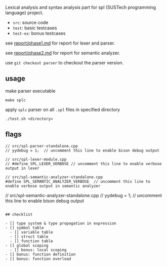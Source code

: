 Lexical analysis and syntax analysis part for spl (SUSTech programming language) project.

- `src`: source code
- `test`: basic testcases
- `test-ex`: bonus testcases

see [report/phase1.md](report/phase1.md) for report for lexer and parser.

see [report/phase2.md](report/phase2.md) for report for semantic analyzer.

use `git checkout parser` to checkout the parser version.

## usage

make parser executable

```
make splc
```

apply `splc` parser on all `.spl` files in specified directory

```
./test.sh <directory>
```

## flags

```
// src/spl-parser-standalone.cpp
// yydebug = 1;  // uncomment this line to enable bison debug output
```

```
// src/spl-lexer-module.cpp
// #define SPL_LEXER_VERBOSE // uncomment this line to enable verbose output in lexer
```

```
// src/spl-semantic-analyzer-standalone.cpp
#define SPL_SEMANTIC_ANALYZER_VERBOSE  // uncomment this line to enable verbose output in semantic analyzer

```
// src/spl-semantic-analyzer-standalone.cpp
// yydebug = 1;  // uncomment this line to enable bison debug output
```

## checklist

- [] type system & type propagation in expression
- [] symbol table
  - [] variable table
  - [] struct table
  - [] function table
- [] global scoping
  - [] bonus: local scoping
- [] bonus: function definition
- [] bonus: function overload
